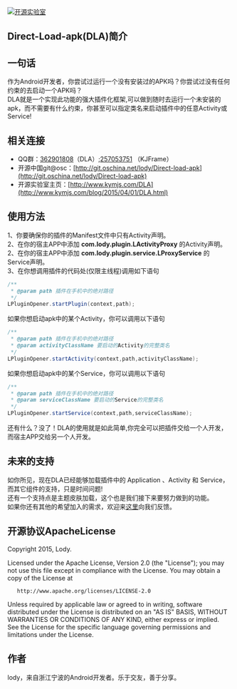 [![开源实验室](https://github.com/FinalLody/Direct-Load-apk/blob/master/logo.png)](http://www.kymjs.com/)<h2>Direct-Load-apk(DLA)简介</h2>

## 一句话
作为Android开发者，你尝试过运行一个没有安装过的APK吗？你尝试过没有任何约束的去启动一个APK吗？ <br>
DLA就是一个实现此功能的强大插件化框架,可以做到随时去运行一个未安装的apk，而不需要有什么约束，你甚至可以指定类名来启动插件中的任意Activity或Service!<br>

## 相关连接
* QQ群：[362901808](http://jq.qq.com/?_wv=1027&k=SKRiD0)（DLA）;[257053751](http://jq.qq.com/?_wv=1027&k=WoM2Aa) （KJFrame）<br>
* 开源中国git@osc：[http://git.oschina.net/lody/Direct-load-apk](http://git.oschina.net/lody/Direct-load-apk)<br>
* 开源实验室主页：[http://www.kymjs.com/DLA](http://www.kymjs.com/blog/2015/04/01/DLA.html)

## 使用方法
1、你要确保你的插件的Manifest文件中只有Activity声明。<br>
2、在你的宿主APP中添加 **com.lody.plugin.LActivityProxy** 的Activity声明。<br>
2、在你的宿主APP中添加 **com.lody.plugin.service.LProxyService** 的Service声明。<br>
3、在你想调用插件的代码处(仅限主线程)调用如下语句<br>
```java
/**
 * @param path 插件在手机中的绝对路径
 */
LPluginOpener.startPlugin(context,path);

```
如果你想启动apk中的某个Activity，你可以调用以下语句<br>
```java
/**
 * @param path 插件在手机中的绝对路径
 * @param activityClassName 要启动的Activity的完整类名
 */
LPluginOpener.startActivity(context,path,activityClassName);

```
如果你想启动apk中的某个Service，你可以调用以下语句<br>
```java
/**
 * @param path 插件在手机中的绝对路径
 * @param serviceClassName 要启动的Service的完整类名
 */
LPluginOpener.startService(context,path,serviceClassName);

```
还有什么？没了！DLA的使用就是如此简单,你完全可以把插件交给一个人开发，而宿主APP交给另一个人开发。

## 未来的支持
如你所见，现在DLA已经能够加载插件中的 Application 、Activity 和 Service，而其它组件的支持，只是时间问题!<br>
还有一个支持点是主题皮肤加载，这个也是我们接下来要努力做到的功能。<br>
如果你还有其他的希望加入的需求，欢迎来[这里](http://jq.qq.com/?_wv=1027&k=SKRiD0)向我们反馈。<br>

## 开源协议ApacheLicense

Copyright 2015, Lody.

 Licensed under the Apache License, Version 2.0 (the "License");
 you may not use this file except in compliance with the License.
 You may obtain a copy of the License at

       http://www.apache.org/licenses/LICENSE-2.0

 Unless required by applicable law or agreed to in writing, software
 distributed under the License is distributed on an "AS IS" BASIS,
 WITHOUT WARRANTIES OR CONDITIONS OF ANY KIND, either express or implied.
 See the License for the specific language governing permissions and
 limitations under the License.


## 作者
lody，来自浙江宁波的Android开发者。乐于交友，善于分享。
